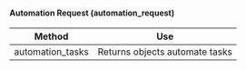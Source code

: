 #### Automation Request (automation\_request)

| Method            | Use                            |
| ----------------- | ------------------------------ |
| automation\_tasks | Returns objects automate tasks |
